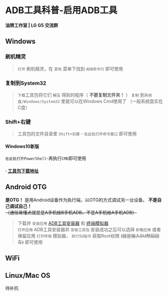 # ADB工具科普-启用ADB工具 <br />
 **油牌工作室 | LG G5 交流群** 
## Windows
### 刷机精灵
> `打开` 刷机精灵，在 `其他` 菜单下找到 `ADB命令行` 即可使用  <br />

### 复制到System32
> `下载`工具包将它们 `解压` 得到的程序（ **不要复制文件夹！** ） `复制` 到`系统盘/Windows/System32` 里就可以在Windows Cmd使用了 （一般系统盘实在C盘） <br />

### Shift+右键
> 工具包的文件目录里 `Shift+右键` - `在此处打开命令窗口` 即可使用 <br />
#### Windows10新版
 `在此处打开PowerShell`-再执行`CMD`即可使用

#### · [工具包下载地址](http://www.wmzhe.com/soft-39913.html)
## Android OTG
 **是OTG！** 是用Android设备作为执行端，以OTG的方式调试另一台设备。 **不是自己调试自己！** ~~（通俗易懂点就是是A手机给B手机ADB，不是A手机给A手机ADB）~~ 
>  下载并 `安装应用` [ADB工具安装器](https://www.coolapk.com/apk/crixec.adbtoolkitsinstall) 和 [终端模拟器](http://app.mi.com/details?id=jackpal.androidterm)  <br />
> `打开应用` ADB工具安装器并 `安装工具包` 安装成功之后可以选择 `卸载应用` 或者保留应用
> `打开终端` 模拟器， `执行SU指令` 获取Root权限 ~~(就是输入SU然后回车)~~ 即可使用

## WiFi

## Linux/Mac OS
待补抗
